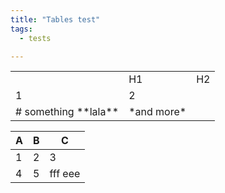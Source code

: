 ```yaml
---
title: "Tables test"
tags:
  - tests

---
```

<table>
<th>
<td>H1</td>
<td>H2</td>
</th>
<tr>
<td>1</td>
<td>2</td>
</tr>
<tr>
<td>
# something
**lala**
</td>
<td>*and more*</td>
</tr>
</table>  


| A    | B  | C            |
| ---- | -- | -------------|
| 1 | 2 | 3|
|4 |5|fff eee|

